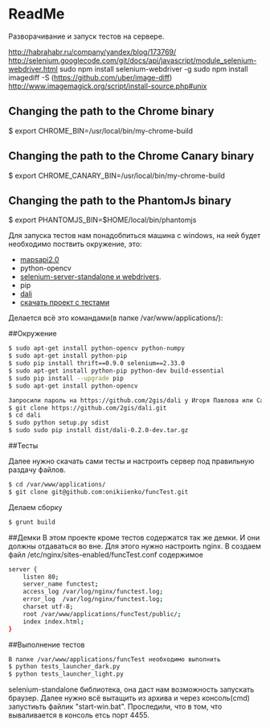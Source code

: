 ReadMe
========

Разворачивание и запуск тестов на сервере.

http://habrahabr.ru/company/yandex/blog/173769/
http://selenium.googlecode.com/git/docs/api/javascript/module_selenium-webdriver.html
sudo npm install selenium-webdriver -g
sudo npm install imagediff -S (https://github.com/uber/image-diff)
http://www.imagemagick.org/script/install-source.php#unix


## Changing the path to the Chrome binary
$ export CHROME_BIN=/usr/local/bin/my-chrome-build

## Changing the path to the Chrome Canary binary
$ export CHROME_CANARY_BIN=/usr/local/bin/my-chrome-build

## Changing the path to the PhantomJs binary
$ export PHANTOMJS_BIN=$HOME/local/bin/phantomjs


Для запуска тестов нам понадобпиться машина с windows, на ней будет необходимо поствить окружение, это:
- [mapsapi2.0](https://github.com/2gis/maps-api-2.0/blob/master/CONTRIBUTING.md#windows)
- python-opencv
- [selenium-server-standalone и webdrivers](https://github.com/bayandin/selenium-launchers/archive/master.zip).
- pip
- [dali](https://github.com/2gis/dali)
- [скачать проект с тестами](https://github.com/onikiienko/funcTest)

Делается всё это командами(в папке /var/www/applications/):

##Окружение

```bash
$ sudo apt-get install python-opencv python-numpy
$ sudo apt-get install python-pip
$ sudo pip install thrift==0.9.0 selenium==2.33.0
$ sudo apt-get install python-pip python-dev build-essential
$ sudo pip install --upgrade pip
$ sudo apt-get install python-opencv

Запросили пароль на https://github.com/2gis/dali у Игоря Павлова или Саши Баяндина
$ git clone https://github.com/2gis/dali.git
$ cd dali
$ sudo python setup.py sdist
$ sudo sudo pip install dist/dali-0.2.0-dev.tar.gz
```
##Тесты

Далее нужно скачать сами тесты и настроить сервер под правильную раздачу файлов.

```bash
$ cd /var/www/applications/
$ git clone git@github.com:onikiienko/funcTest.git
```
Делаем сборку
```bash
$ grunt build
```

##Демки
В этом проекте кроме тестов содержатся так же демки. И они должны отдаваться во вне. Для этого нужно настроить nginx.
В создаем файл /etc/nginx/sites-enabled/funcTest.conf содержимое

```bash
server {
    listen 80;
    server_name functest;
    access_log /var/log/nginx/functest.log;
    error_log  /var/log/nginx/functest.log;
    charset utf-8;
    root /var/www/applications/funcTest/public/;
    index index.html;
}
```

##Выполнение тестов

```bash
В папке /var/www/applications/funcTest необходимо выполнить
$ python tests_launcher_dark.py
$ python tests_launcher_light.py
```

selenium-standalone библиотека, она даст нам возможность запускать браузер. Далее нужно всё вытащить из архива и через консоль(cmd) запустиьть файлик "start-win.bat". Проследили, что в том, что вываливается в консоль етсь порт 4455.
